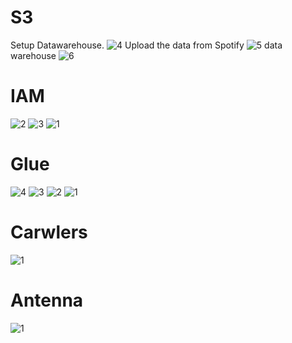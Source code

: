 # S3
Setup Datawarehouse.
 ![4](https://github.com/user-attachments/assets/713150fc-b685-4c2e-8524-43732d748838)
Upload the data from Spotify
![5](https://github.com/user-attachments/assets/cee78278-725c-4b37-843e-8c2ac4baeb32)
data warehouse
![6](https://github.com/user-attachments/assets/969703cb-65cb-4f41-8d65-ed8f0727e9fd)
# IAM 
![2](https://github.com/user-attachments/assets/228e1818-5ebf-4668-adea-8c373aa3c68a)
![3](https://github.com/user-attachments/assets/f8d59a38-f728-4323-80ff-7b1c7add2383)
![1](https://github.com/user-attachments/assets/1f9b5e05-8912-456d-8a7e-d6186e20332f)
# Glue
![4](https://github.com/user-attachments/assets/9c76f039-abb7-4017-9c49-dbcd00a66106)
![3](https://github.com/user-attachments/assets/fb932e36-953e-480b-83f0-167ee1642bdf)
![2](https://github.com/user-attachments/assets/1d8326e2-ecde-4709-85f4-d1811a506db0)
![1](https://github.com/user-attachments/assets/17665daf-3784-4ea1-9bd0-55e272b2e9d0)
# Carwlers
![1](https://github.com/user-attachments/assets/e3c63a45-3b8c-4ea1-a400-d42ea5a62ab1)
# Antenna
![1](https://github.com/user-attachments/assets/f3582682-0784-4182-a14f-457c0f0a1609)
